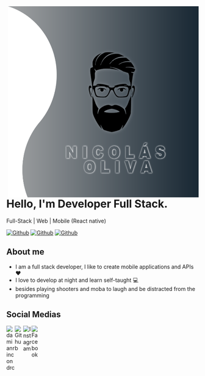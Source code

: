 <img align="right" width="500" height="500" src="https://github.com/NicolasOliva98/NicolasOliva98/blob/master/banner.png">

# Hello, I'm Developer Full Stack.
Full-Stack | Web | Mobile (React native)

[![Github](https://img.shields.io/github/followers/NicolasOliva98?style=social)](https://github.com/DamianRincon)
[![Github](https://img.shields.io/github/stars/NicolasOliva98/NicolasOliva98?style=social)](https://github.com/DamianRincon/DamianRincon)
[![Github](https://img.shields.io/github/watchers/NicolasOliva98/NicolasOliva98?style=social)](https://github.com/NicolasOliva98/NicolasOliva98)

## About me

- I am a full stack developer, I like to create mobile applications and APIs ♥
- I love to develop at night and learn self-taught 💻
- besides playing shooters and moba to laugh and be distracted from the programming

## Social Medias

<a href="https://twitter.com/farkuuad">
  <img align="left" alt="damianrincondrc" width="22px" src="https://img.icons8.com/fluent/48/000000/twitter.png"/>
</a>
<a href="https://github.com/NicolasOliva98/">
  <img align="left" alt="Github" width="22px" src="https://img.icons8.com/fluent/48/000000/github.png"/>
</a>
<a href="https://www.instagram.com/tio_lord/">
  <img align="left" alt="Instagram" width="22px" src="https://img.icons8.com/nolan/64/instagram-new.png"/>
</a>
<a href="https://www.facebook.com/Lordfarkuuad">
  <img align="left" alt="Facebook" width="22px" src="https://img.icons8.com/android/24/000000/facebook.png"/>
</a>
